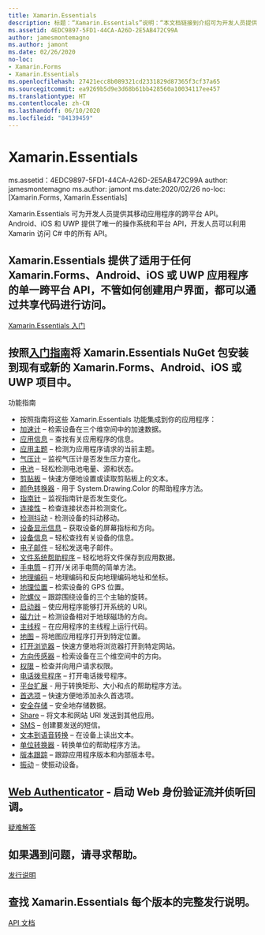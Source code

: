 ```yaml
---
title: Xamarin.Essentials
description: 标题：“Xamarin.Essentials”说明：“本文档链接到介绍可为开发人员提供其移动应用程序的跨平台 API 的 Xamarin.Essentials 的各个指南。”
ms.assetid: 4EDC9897-5FD1-44CA-A26D-2E5AB472C99A
author: jamesmontemagno
ms.author: jamont
ms.date: 02/26/2020
no-loc:
- Xamarin.Forms
- Xamarin.Essentials
ms.openlocfilehash: 27421ecc8b089321cd2331829d87365f3cf37a65
ms.sourcegitcommit: ea9269b5d9e3d68b61bb428560a10034117ee457
ms.translationtype: HT
ms.contentlocale: zh-CN
ms.lasthandoff: 06/10/2020
ms.locfileid: "84139459"
---
```

# Xamarin.Essentials

ms.assetid：4EDC9897-5FD1-44CA-A26D-2E5AB472C99A author: jamesmontemagno ms.author: jamont ms.date:2020/02/26 no-loc: [Xamarin.Forms, Xamarin.Essentials]

Xamarin.Essentials 可为开发人员提供其移动应用程序的跨平台 API。 Android、iOS 和 UWP 提供了唯一的操作系统和平台 API，开发人员可以利用 Xamarin 访问 C# 中的所有 API。

## <a name="get-started-with-xamarinessentialsget-startedmdcontextxamarinxamarin-forms"></a>Xamarin.Essentials 提供了适用于任何 Xamarin.Forms、Android、iOS 或 UWP 应用程序的单一跨平台 API，不管如何创建用户界面，都可以通过共享代码进行访问。

[Xamarin.Essentials 入门](get-started.md?context=xamarin/xamarin-forms)

## <a name="feature-guides"></a>按照[入门指南](get-started.md)将 Xamarin.Essentials NuGet 包安装到现有或新的 Xamarin.Forms、Android、iOS 或 UWP 项目中。

功能指南

* 按照指南将这些 Xamarin.Essentials 功能集成到你的应用程序：
* [加速计](accelerometer.md?context=xamarin/xamarin-forms) – 检索设备在三个维空间中的加速数据。
* [应用信息](app-information.md?context=xamarin/xamarin-forms) – 查找有关应用程序的信息。
* [应用主题](app-theme.md?context=xamarin/xamarin-forms) – 检测为应用程序请求的当前主题。
* [气压计](barometer.md?context=xamarin/xamarin-forms) – 监视气压计是否发生压力变化。
* [电池](battery.md?context=xamarin/xamarin-forms) – 轻松检测电池电量、源和状态。
* [剪贴板](clipboard.md?context=xamarin/xamarin-forms) – 快速方便地设置或读取剪贴板上的文本。
* [颜色转换器](color-converters.md?context=xamarin/xamarin-forms) - 用于 System.Drawing.Color 的帮助程序方法。
* [指南针](compass.md?context=xamarin/xamarin-forms) – 监视指南针是否发生变化。
* [连接性](connectivity.md?context=xamarin/xamarin-forms) – 检查连接状态并检测变化。
* [检测抖动](detect-shake.md?context=xamarin/xamarin-forms) - 检测设备的抖动移动。
* [设备显示信息](device-display.md?context=xamarin/xamarin-forms) – 获取设备的屏幕指标和方向。
* [设备信息](device-information.md?context=xamarin/xamarin-forms) – 轻松查找有关设备的信息。
* [电子邮件](email.md?context=xamarin/xamarin-forms) – 轻松发送电子邮件。
* [文件系统帮助程序](file-system-helpers.md?context=xamarin/xamarin-forms) – 轻松地将文件保存到应用数据。
* [手电筒](flashlight.md?context=xamarin/xamarin-forms) – 打开/关闭手电筒的简单方法。
* [地理编码](geocoding.md?context=xamarin/xamarin-forms) – 地理编码和反向地理编码地址和坐标。
* [地理位置](geolocation.md?context=xamarin/xamarin-forms) – 检索设备的 GPS 位置。
* [陀螺仪](gyroscope.md?context=xamarin/xamarin-forms) – 跟踪围绕设备的三个主轴的旋转。
* [启动器](launcher.md?context=xamarin/xamarin-forms) – 使应用程序能够打开系统的 URI。
* [磁力计](magnetometer.md?context=xamarin/xamarin-forms) – 检测设备相对于地球磁场的方向。
* [主线程](main-thread.md?content=xamarin/xamarin-forms) – 在应用程序的主线程上运行代码。
* [地图](maps.md?content=xamarin/xamarin-forms) – 将地图应用程序打开到特定位置。
* [打开浏览器](open-browser.md?context=xamarin/xamarin-forms) – 快速方便地将浏览器打开到特定网站。
* [方向传感器](orientation-sensor.md?context=xamarin/xamarin-forms) – 检索设备在三个维空间中的方向。
* [权限](permissions.md?context=xamarin/xamarin-forms) – 检查并向用户请求权限。
* [电话拨号程序](phone-dialer.md?context=xamarin/xamarin-forms) – 打开电话拨号程序。
* [平台扩展](platform-extensions.md?context=xamarin/xamarin-forms) - 用于转换矩形、大小和点的帮助程序方法。
* [首选项](preferences.md?context=xamarin/xamarin-forms) – 快速方便地添加永久首选项。
* [安全存储](secure-storage.md?context=xamarin/xamarin-forms) – 安全地存储数据。
* [Share](share.md?context=xamarin/xamarin-forms) – 将文本和网站 URI 发送到其他应用。
* [SMS](sms.md?context=xamarin/xamarin-forms) – 创建要发送的短信。
* [文本到语音转换](text-to-speech.md?context=xamarin/xamarin-forms) – 在设备上读出文本。
* [单位转换器](unit-converters.md?context=xamarin/xamarin-forms) - 转换单位的帮助程序方法。
* [版本跟踪](version-tracking.md?context=xamarin/xamarin-forms) – 跟踪应用程序版本和内部版本号。
* [振动](vibrate.md?context=xamarin/xamarin-forms) – 使振动设备。

## <a name="troubleshooting"></a>[Web Authenticator](web-authenticator.md?context=xamarin/xamarin-forms) - 启动 Web 身份验证流并侦听回调。

[疑难解答](troubleshooting.md?context=xamarin/xamarin-forms)

## <a name="release-notes"></a>如果遇到问题，请寻求帮助。

[发行说明](https://docs.microsoft.com/xamarin/essentials/release-notes/)

## <a name="api-documentation"></a>查找 Xamarin.Essentials 每个版本的完整发行说明。

[API 文档](xref:Xamarin.Essentials)
